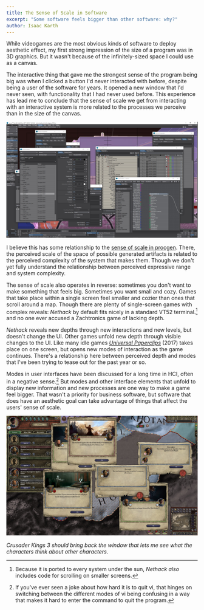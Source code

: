```yaml
---
title: The Sense of Scale in Software
excerpt: "Some software feels bigger than other software: why?"
author: Isaac Karth
---
```


While videogames are the most obvious kinds of software to deploy aesthetic effect, my first strong impression of the size of a program was in 3D graphics. But it wasn't because of the infinitely-sized space I could use as a canvas.

The interactive thing that gave me the strongest sense of the program being big was when I clicked a button I'd never interacted with before, despite being a user of the software for years. It opened a new window that I'd never seen, with functionality that I had never used before. This experience has lead me to conclude that the sense of scale we get from interacting with an interactive system is more related to the processes we perceive than in the size of the canvas.

![An example of an interface for 3D animation software, with a bunch of windows open.](/img/3d_interface.jpg)

I believe this has some relationship to the [sense of scale in procgen](https://procedural-generation.tumblr.com/post/137167846082/infinity-and-procedural-generation-i-was-asked-on). There, the perceived scale of the space of possible generated artifacts is related to the perceived complexity of the system that makes them. Though we don't yet fully understand the relationship between perceived expressive range and system complexity.

The sense of scale also operates in reverse: sometimes you don't want to make something that feels big. Sometimes you want small and cozy. Games that take place within a single screen feel smaller and cozier than ones that scroll around a map. Though there are plenty of single-screen games with complex reveals: _Nethack_ by default fits nicely in a standard VT52 terminal.[^note_nethack] and no one ever accused a Zachtronics game of lacking depth.

_Nethack_ reveals new depths through new interactions and new levels, but doesn't change the UI. Other games unfold new depth through visible changes to the UI. Like many idle games [_Universal Paperclips_](https://www.decisionproblem.com/paperclips/) (2017) takes place on one screen, but opens new modes of interaction as the game continues. There's a relationship here between perceived depth and modes that I've been trying to tease out for the past year or so.

Modes in user interfaces have been discussed for a long time in HCI, often in a negative sense.[^note_vi] But modes and other interface elements that unfold to display new information and new processes are one way to make a game feel bigger. That wasn't a priority for business software, but software that does have an aesthetic goal can take advantage of things that affect the users' sense of scale.

![Crusader Kings 2, with a bunch of windows open because my pervious character died and everything immediately went to hell. This is why I love Crusader Kings.](/img/ck2.jpg)

*Crusader Kings 3 should bring back the window that lets me see what the characters think about other characters.*


[^note_nethack]: Because it is ported to every system under the sun, _Nethack_ _also_ includes code for scrolling on smaller screens.

[^note_vi]: If you've ever seen a joke about how hard it is to quit vi, that hinges on switching between the different modes of vi being confusing in a way that makes it hard to enter the command to quit the program.
